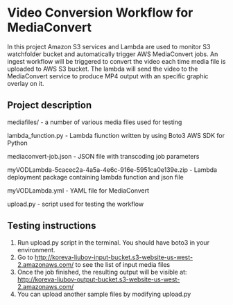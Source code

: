 # Video Conversion Workflow for MediaConvert
In this project Amazon S3 services and Lambda are used to monitor S3 watchfolder bucket and automatically trigger AWS MediaConvert jobs. An ingest workflow will be triggered to convert the video each time media file is uploaded to AWS S3 bucket. The lambda will send the video to the MediaConvert service to produce MP4 output with an specific graphic overlay on it.

## Project description

mediafiles/ - a number of various media files used for testing

lambda_function.py - Lambda fiunction written by using Boto3 AWS SDK for Python

mediaconvert-job.json - JSON file with transcoding job parameters

myVODLambda-5cacec2a-4a5a-4e6c-916e-5951ca0e139e.zip - Lambda deployment package containing lambda function and json file

myVODLambda.yml - YAML file for MediaConvert

upload.py - script used for testing the workflow

## Testing instructions

1. Run upload.py script in the terminal. You should have boto3 in your environment.
2. Go to http://koreva-liubov-input-bucket.s3-website-us-west-2.amazonaws.com/ to see the list of input media files
3. Once the job finished, the resulting output will be visible at: http://koreva-liubov-output-bucket.s3-website-us-west-2.amazonaws.com/
4. You can upload another sample files by modifying upload.py

